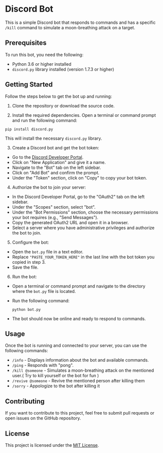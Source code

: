 # Discord Bot

This is a simple Discord bot that responds to commands and has a specific `/kill` command to simulate a moon-breathing attack on a target.

## Prerequisites

To run this bot, you need the following:

- Python 3.6 or higher installed
- `discord.py` library installed (version 1.7.3 or higher)

## Getting Started

Follow the steps below to get the bot up and running:

1. Clone the repository or download the source code.

2. Install the required dependencies. Open a terminal or command prompt and run the following command:

```
pip install discord.py
```

This will install the necessary `discord.py` library.

3. Create a Discord bot and get the bot token:
- Go to the [Discord Developer Portal](https://discord.com/developers/applications).
- Click on "New Application" and give it a name.
- Navigate to the "Bot" tab on the left sidebar.
- Click on "Add Bot" and confirm the prompt.
- Under the "Token" section, click on "Copy" to copy your bot token.

4. Authorize the bot to join your server:
- In the Discord Developer Portal, go to the "OAuth2" tab on the left sidebar.
- Under the "Scopes" section, select "bot".
- Under the "Bot Permissions" section, choose the necessary permissions your bot requires (e.g., "Send Messages").
- Copy the generated OAuth2 URL and open it in a browser.
- Select a server where you have administrative privileges and authorize the bot to join.

5. Configure the bot:
- Open the `bot.py` file in a text editor.
- Replace `"PASTE_YOUR_TOKEN_HERE"` in the last line with the bot token you copied in step 3.
- Save the file.

6. Run the bot:
- Open a terminal or command prompt and navigate to the directory where the `bot.py` file is located.
- Run the following command:

  ```
  python bot.py
  ```

- The bot should now be online and ready to respond to commands.

## Usage

Once the bot is running and connected to your server, you can use the following commands:

- `/info` - Displays information about the bot and available commands.
- `/ping` - Responds with "pong".
- `/kill @someone` - Simulates a moon-breathing attack on the mentioned user.( Try to kill yourself or the bot for fun )
- `/revive @someone` - Revive the mentioned person after killing them
- `/sorry` - Appologize to the bot after killing it

## Contributing

If you want to contribute to this project, feel free to submit pull requests or open issues on the GitHub repository.

## License

This project is licensed under the [MIT License](LICENSE).
